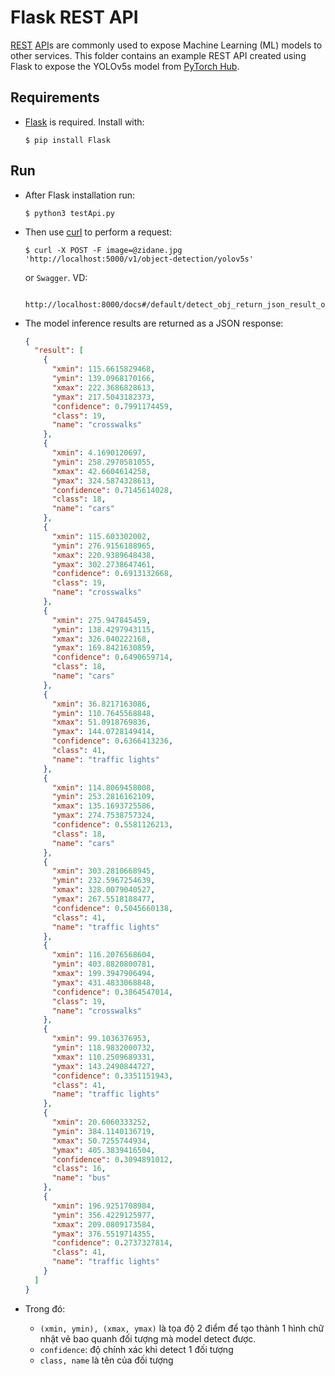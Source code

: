 # Flask REST API

[REST](https://en.wikipedia.org/wiki/Representational_state_transfer) [API](https://en.wikipedia.org/wiki/API)s are
commonly used to expose Machine Learning (ML)  models to other services. This folder contains an example REST API
created using Flask to expose the YOLOv5s model from [PyTorch Hub](https://pytorch.org/hub/ultralytics_yolov5/).

## Requirements

- [Flask](https://palletsprojects.com/p/flask/) is required. Install with:

  ```shell
  $ pip install Flask
  ```

## Run

- After Flask installation run:

  ```shell
  $ python3 testApi.py
  ```

- Then use [curl](https://curl.se/) to perform a request:

  ```shell
  $ curl -X POST -F image=@zidane.jpg 'http://localhost:5000/v1/object-detection/yolov5s'
  ```
  or `Swagger`. VD:
  ```shell
    http://localhost:8000/docs#/default/detect_obj_return_json_result_object_to_json_post
  ```

- The model inference results are returned as a JSON response:

  ```json
  {
    "result": [
      {
        "xmin": 115.6615829468,
        "ymin": 139.0968170166,
        "xmax": 222.3686828613,
        "ymax": 217.5043182373,
        "confidence": 0.7991174459,
        "class": 19,
        "name": "crosswalks"
      },
      {
        "xmin": 4.1690120697,
        "ymin": 258.2970581055,
        "xmax": 42.6604614258,
        "ymax": 324.5874328613,
        "confidence": 0.7145614028,
        "class": 18,
        "name": "cars"
      },
      {
        "xmin": 115.603302002,
        "ymin": 276.9156188965,
        "xmax": 220.9389648438,
        "ymax": 302.2738647461,
        "confidence": 0.6913132668,
        "class": 19,
        "name": "crosswalks"
      },
      {
        "xmin": 275.947845459,
        "ymin": 138.4297943115,
        "xmax": 326.040222168,
        "ymax": 169.8421630859,
        "confidence": 0.6490659714,
        "class": 18,
        "name": "cars"
      },
      {
        "xmin": 36.8217163086,
        "ymin": 110.7645568848,
        "xmax": 51.0918769836,
        "ymax": 144.0728149414,
        "confidence": 0.6366413236,
        "class": 41,
        "name": "traffic lights"
      },
      {
        "xmin": 114.8069458008,
        "ymin": 253.2816162109,
        "xmax": 135.1693725586,
        "ymax": 274.7538757324,
        "confidence": 0.5581126213,
        "class": 18,
        "name": "cars"
      },
      {
        "xmin": 303.2810668945,
        "ymin": 232.5967254639,
        "xmax": 328.0079040527,
        "ymax": 267.5518188477,
        "confidence": 0.5045660138,
        "class": 41,
        "name": "traffic lights"
      },
      {
        "xmin": 116.2076568604,
        "ymin": 403.8820800781,
        "xmax": 199.3947906494,
        "ymax": 431.4833068848,
        "confidence": 0.3864547014,
        "class": 19,
        "name": "crosswalks"
      },
      {
        "xmin": 99.1036376953,
        "ymin": 118.9832000732,
        "xmax": 110.2509689331,
        "ymax": 143.2490844727,
        "confidence": 0.3351151943,
        "class": 41,
        "name": "traffic lights"
      },
      {
        "xmin": 20.6060333252,
        "ymin": 384.1140136719,
        "xmax": 50.7255744934,
        "ymax": 405.3839416504,
        "confidence": 0.3094891012,
        "class": 16,
        "name": "bus"
      },
      {
        "xmin": 196.9251708984,
        "ymin": 356.4229125977,
        "xmax": 209.0809173584,
        "ymax": 376.5519714355,
        "confidence": 0.2737327814,
        "class": 41,
        "name": "traffic lights"
      }
    ]
  }
  ```

- Trong đó:
  - `(xmin, ymin), (xmax, ymax)` là tọa độ 2 điểm để tạo thành 1 hình chữ nhật vẽ bao quanh đối tượng mà model detect được.
  - `confidence`: độ chính xác khi detect 1 đối tượng
  - `class, name` là tên của đối tượng


